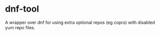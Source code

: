 # dnf-tool

A wrapper over dnf for using extra optional repos (eg coprs)
with disabled yum repo files.
